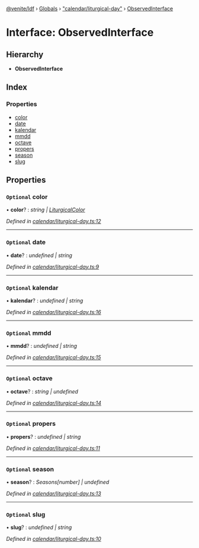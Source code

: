 [@venite/ldf](../README.md) › [Globals](../globals.md) › ["calendar/liturgical-day"](../modules/_calendar_liturgical_day_.md) › [ObservedInterface](_calendar_liturgical_day_.observedinterface.md)

# Interface: ObservedInterface

## Hierarchy

* **ObservedInterface**

## Index

### Properties

* [color](_calendar_liturgical_day_.observedinterface.md#optional-color)
* [date](_calendar_liturgical_day_.observedinterface.md#optional-date)
* [kalendar](_calendar_liturgical_day_.observedinterface.md#optional-kalendar)
* [mmdd](_calendar_liturgical_day_.observedinterface.md#optional-mmdd)
* [octave](_calendar_liturgical_day_.observedinterface.md#optional-octave)
* [propers](_calendar_liturgical_day_.observedinterface.md#optional-propers)
* [season](_calendar_liturgical_day_.observedinterface.md#optional-season)
* [slug](_calendar_liturgical_day_.observedinterface.md#optional-slug)

## Properties

### `Optional` color

• **color**? : *string | [LiturgicalColor](../classes/_calendar_liturgical_color_.liturgicalcolor.md)*

*Defined in [calendar/liturgical-day.ts:12](https://github.com/gbj/venite/blob/217f0041/ldf/src/calendar/liturgical-day.ts#L12)*

___

### `Optional` date

• **date**? : *undefined | string*

*Defined in [calendar/liturgical-day.ts:9](https://github.com/gbj/venite/blob/217f0041/ldf/src/calendar/liturgical-day.ts#L9)*

___

### `Optional` kalendar

• **kalendar**? : *undefined | string*

*Defined in [calendar/liturgical-day.ts:16](https://github.com/gbj/venite/blob/217f0041/ldf/src/calendar/liturgical-day.ts#L16)*

___

### `Optional` mmdd

• **mmdd**? : *undefined | string*

*Defined in [calendar/liturgical-day.ts:15](https://github.com/gbj/venite/blob/217f0041/ldf/src/calendar/liturgical-day.ts#L15)*

___

### `Optional` octave

• **octave**? : *string | undefined*

*Defined in [calendar/liturgical-day.ts:14](https://github.com/gbj/venite/blob/217f0041/ldf/src/calendar/liturgical-day.ts#L14)*

___

### `Optional` propers

• **propers**? : *undefined | string*

*Defined in [calendar/liturgical-day.ts:11](https://github.com/gbj/venite/blob/217f0041/ldf/src/calendar/liturgical-day.ts#L11)*

___

### `Optional` season

• **season**? : *Seasons[number] | undefined*

*Defined in [calendar/liturgical-day.ts:13](https://github.com/gbj/venite/blob/217f0041/ldf/src/calendar/liturgical-day.ts#L13)*

___

### `Optional` slug

• **slug**? : *undefined | string*

*Defined in [calendar/liturgical-day.ts:10](https://github.com/gbj/venite/blob/217f0041/ldf/src/calendar/liturgical-day.ts#L10)*
